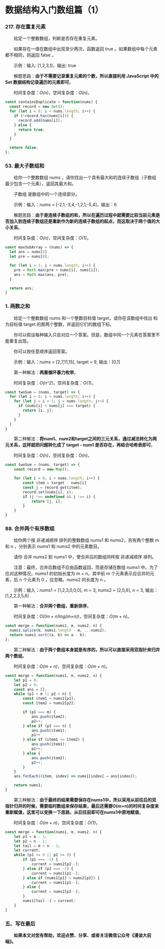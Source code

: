# 数据结构入门数组篇（1）

### 217. 存在重复元素

&emsp;&emsp;给定一个整数数组，判断是否存在重复元素。

&emsp;&emsp;如果存在一值在数组中出现至少两次，函数返回 true 。如果数组中每个元素都不相同，则返回 false 。

&emsp;&emsp;示例：输入: [1,2,3,1]，输出: true

&emsp;&emsp;解题思路：**由于不需要记录重复元素的个数，所以直接利用 JavaScript 中的 Set 数据结构记录遍历的元素即可**。

&emsp;&emsp;时间复杂度：*O(n)*，空间复杂度：*O(n)*。

```JavaScript
const containsDuplicate = function(nums) {
  const record = new Set();
  for (let i = 0; i < nums.length; i++) {
    if (!record.has(nums[i])) {
      record.add(nums[i]);
    } else {
      return true;
    }
  }

  return false;
};
```

### 53. 最大子数组和

&emsp;&emsp;给你一个整数数组 nums ，请你找出一个具有最大和的连续子数组（子数组最少包含一个元素），返回其最大和。

&emsp;&emsp;子数组 是数组中的一个连续部分。


&emsp;&emsp;示例：输入：nums = [-2,1,-3,4,-1,2,1,-5,4]，输出：6

&emsp;&emsp;解题思路：**由于是连续子数组的和，所以在遍历过程中就需要比较当前元素是否加入到连续子数组还是重新作为新的连续子数组的起点，而这取决于两个值的大小关系**。

&emsp;&emsp;时间复杂度：*O(n)*，空间复杂度：*O(1)*。

```JavaScript
const maxSubArray = (nums) => {
  let ans = nums[0]
  let pre = nums[0];

  for (let i = 1; i < nums.length; i++) {
    pre = Math.max(pre + nums[i], nums[i]);
    ans = Math.max(ans, pre);
  }

  return ans;
}
```

### 1. 两数之和

&emsp;&emsp;给定一个整数数组 nums 和一个整数目标值 target，请你在该数组中找出 和为目标值 target 的那两个整数，并返回它们的数组下标。

&emsp;&emsp;你可以假设每种输入只会对应一个答案。但是，数组中同一个元素在答案里不能重复出现。

&emsp;&emsp;你可以按任意顺序返回答案。

&emsp;&emsp;示例：输入：nums = [2,7,11,15], target = 9, 输出：[0,1]

&emsp;&emsp;第一种解法：**两重循环暴力枚举**。

&emsp;&emsp;时间复杂度：*O(n^2)*，空间复杂度：*O(1)*。

```JavaScript
const twoSum = (nums, target) => {
  for (let i = 0; i < nums.length; i++) {
    for (let j = i + 1; j < nums.length; j++) {
      if (nums[i] + nums[j] === target) {
        return [i, j];
      }
    }
  }
}
```

&emsp;&emsp;第二种解法：**将num1、num2和target之间的三元关系，通过减法转化为两元关系，这样就把问题转化成了 target - num1 是否存在，再结合哈希表即可**。

&emsp;&emsp;时间复杂度：*O(n)*，空间复杂度：*O(n)*。

```JavaScript
const twoSum = (nums, target) => {
    const record = new Map();

    for (let i = 0; i < nums.length; i++) {
        const item = target - nums[i]
        const j = record.get(item);
        record.set(nums[i], i);
        if (j !== undefined && j !== i) {
            return [j, i];
        }
    }
}
```

### 88. 合并两个有序数组

&emsp;&emsp;给你两个按 非递减顺序 排列的整数数组 nums1 和 nums2，另有两个整数 m 和 n ，分别表示 nums1 和 nums2 中的元素数目。

&emsp;&emsp;请你 合并 nums2 到 nums1 中，使合并后的数组同样按 非递减顺序 排列。

&emsp;&emsp;注意：最终，合并后数组不应由函数返回，而是存储在数组 nums1 中。为了应对这种情况，nums1 的初始长度为 m + n，其中前 m 个元素表示应合并的元素，后 n 个元素为 0 ，应忽略。nums2 的长度为 n 。

&emsp;&emsp;示例：输入：nums1 = [1,2,3,0,0,0], m = 3, nums2 = [2,5,6], n = 3, 输出：[1,2,2,3,5,6]

&emsp;&emsp;第一种解法：**合并两个数组，重新排序**。

&emsp;&emsp;时间复杂度：*O((m + n)log(m+n))*，空间复杂度：*O(m + n)*。

```JavaScript
const merge = function(nums1, m, nums2, n) {
  nums1.splice(m, nums1.length - m, ...nums2);
  return nums1.sort((a, b) => a - b);
};
```

&emsp;&emsp;第二种解法：**由于两个数组本身就是有序的，所以可以直接采用双指针来归并两个数组**。

&emsp;&emsp;时间复杂度：*O(m + n)*，空间复杂度：*O(m + n)*。

```JavaScript
const merge = function(nums1, m, nums2, n) {
    let p1 = 0;
    let p2 = 0;
    const ans = [];
    while (p1 < m || p2 < n) {
        const item1 = nums1[p1];
        const item2 = nums2[p2];

        if (p1 === m) {
            ans.push(item2);
            p2++;
        } else if (p2 === n) {
            ans.push(item1);
            p1++
        } else if (item1 <= item2) {
            ans.push(item1);
            p1++;
        } else {
            ans.push(item2);
            p2++;
        }
    }
    ans.forEach((item, index) => nums1[index] = ans[index]);

    return nums1;
}
```

&emsp;&emsp;第三种解法：**由于最终的结果需要保存在nums1中，所以采用从前往后的双指针归并的时候，需要临时数组来保存结果，最后还需要O(m+n)的时间复杂度来重新赋值，这里可以变换一下思路，从后往前即可在nums1中原地赋值**。

&emsp;&emsp;时间复杂度：*O(m + n)*，空间复杂度：*O(1)*。

```JavaScript
const merge = function(nums1, m, nums2, n) {
    let p1 = m - 1;
    let p2 = n - 1;
    let tail = m + n - 1;
    let current;
    while (p1 >= 0 || p2 >= 0) {
        if (p1 === -1) {
            current = nums2[p2--];
        } else if (p2 === -1) {
            current = nums1[p1--];
        } else if (nums1[p1] > nums2[p2]) {
            current = nums1[p1--];
        } else {
            current = nums2[p2--];
        }
        nums1[tail--] = current;
    }
}
```


### 五、写在最后

&emsp;&emsp;**如果本文对您有帮助，欢迎点赞、分享、或者关注微信公众号《漫谈大前端》。**